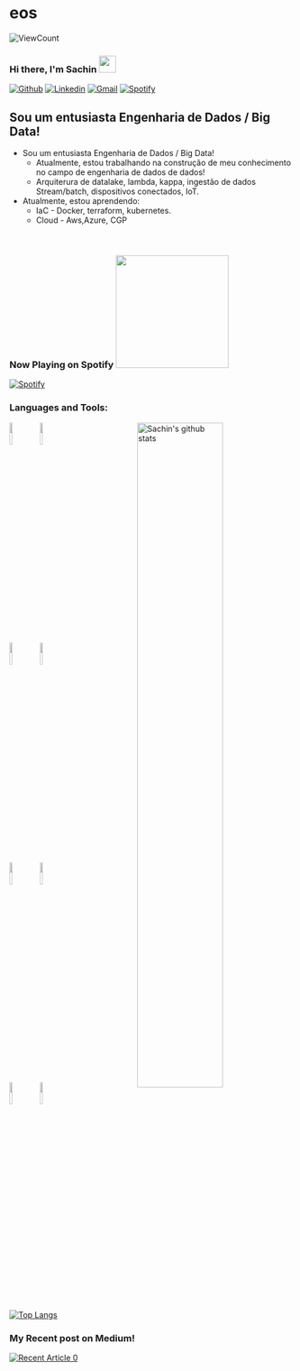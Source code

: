 # eos
![ViewCount](https://views.whatilearened.today/views/github/sachinchaturvedi93/sachinchaturvedi93.svg?cache=remove)
### Hi there, I'm Sachin <img src="https://raw.githubusercontent.com/iampavangandhi/iampavangandhi/master/gifs/Hi.gif" width="30px">
<!-- Your badges
You can use the website to generate badges: https://shields.io/
-->

[![Github](https://img.shields.io/badge/-Github-333?style=flat&logo=Github&logoColor=white)](https://github.com/elnataoliveira)
[![Linkedin](https://img.shields.io/badge/-LinkedIn-blue?style=flat&logo=Linkedin&logoColor=white)](https://www.linkedin.com/in/mindsetcloud)
[![Gmail](https://img.shields.io/badge/-Gmail-c14438?style=flat&logo=Gmail&logoColor=white)](mailto:elnataoliveira@gmail.com)
[![Spotify](https://img.shields.io/badge/-Spotify-1DB954?style=flat&logo=Spotify&logoColor=white)](https://open.spotify.com/user/8veggwfdypy6ixn0umbtaicaf)
&nbsp;
## Sou um entusiasta Engenharia de Dados / Big Data!

- Sou um entusiasta Engenharia de Dados / Big Data!
   - Atualmente, estou trabalhando na construção de meu conhecimento no campo de engenharia de dados de dados!
   - Arquiterura de datalake, lambda, kappa, ingestão de dados Stream/batch, dispositivos conectados, IoT.
- Atualmente, estou aprendendo: 
  - IaC - Docker, terraform, kubernetes.
  - Cloud - Aws,Azure, CGP
<br />

### Now Playing on Spotify <img src="https://github.com/iampavangandhi/iampavangandhi/blob/master/gifs/bars.gif" width="200px">
[![Spotify](https://novatorem.sachinchaturvedi93.vercel.app/api/spotify)](https://open.spotify.com/user/8veggwfdypy6ixn0umbtaicaf)

### Languages and Tools:

<!-- Your github readme stats
You can use this api: https://github.com/anuraghazra/github-readme-stats
-->
<p>
    <img width="55%" align="right" alt="Sachin's github stats" src="https://github-readme-stats.vercel.app/api?username=sachinchaturvedi93&show_icons=true&hide_border=true"/>

  <!-- Your languages and tools. Be careful with the alignment. 
  You can use this sites to get logos: https://www.vectorlogo.zone or https://simpleicons.org/
  -->
  <code><img width="10%" src="https://www.vectorlogo.zone/logos/python/python-ar21.svg"></code>
  <code><img width="10%" src="https://www.vectorlogo.zone/logos/numpy/numpy-ar21.svg"></code>
  <br />
  <code><img width="10%" src="https://www.vectorlogo.zone/logos/jupyter/jupyter-ar21.svg"></code>
  <code><img width="10%" src="https://www.vectorlogo.zone/logos/json/json-ar21.svg"></code>
  <br />
  <code><img width="10%" src="https://www.vectorlogo.zone/logos/mysql/mysql-ar21.svg"></code>
  <code><img width="10%" src="https://www.vectorlogo.zone/logos/docker/docker-ar21.svg"></code>
  <br />
  <code><img width="10%" src="https://www.vectorlogo.zone/logos/github/github-ar21.svg"></code>
  <code><img width="10%" src="https://www.vectorlogo.zone/logos/visualstudio_code/visualstudio_code-ar21.svg"></code>
  
  [![Top Langs](https://github-readme-stats.vercel.app/api/top-langs/?username=sachinchaturvedi93&hide=jupyter%20notebook&show_icons=true&layout=compact&hide_border=true)](https://github.com/anuraghazra/github-readme-stats)


</p>

### My Recent post on Medium!
<a target="_blank" href="https://github-readme-medium-recent-article.vercel.app/medium/@elnataoliveira/0"><img src="https://github-readme-medium-recent-article.vercel.app/medium/@elnataoliveira/0" alt="Recent Article 0">

